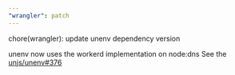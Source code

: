 ```yaml
---
"wrangler": patch
---
```


chore(wrangler): update unenv dependency version

unenv now uses the workerd implementation on node:dns
See the [unjs/unenv#376](https://github.com/unjs/unenv/pull/376)
